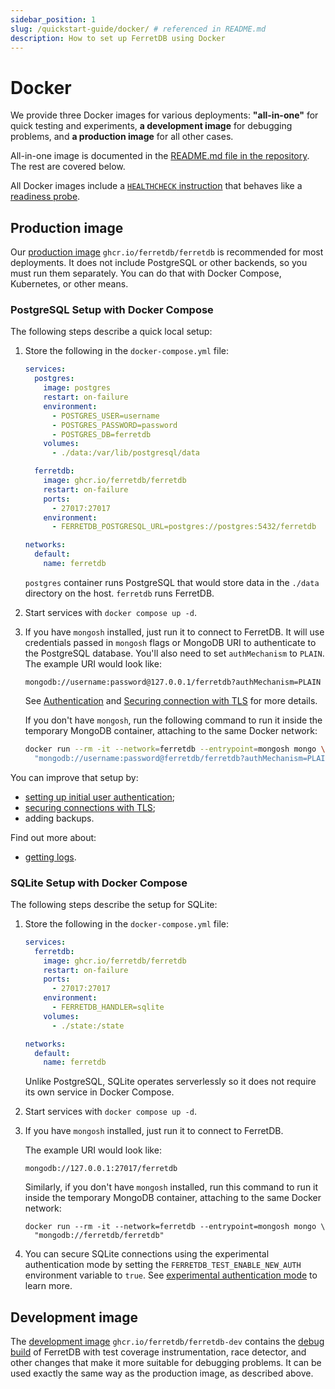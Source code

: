 ```yaml
---
sidebar_position: 1
slug: /quickstart-guide/docker/ # referenced in README.md
description: How to set up FerretDB using Docker
---
```


# Docker

We provide three Docker images for various deployments:
**"all-in-one"** for quick testing and experiments,
**a development image** for debugging problems,
and **a production image** for all other cases.

All-in-one image is documented in the
[README.md file in the repository](https://github.com/FerretDB/FerretDB#quickstart).
The rest are covered below.

All Docker images include a [`HEALTHCHECK` instruction](https://docs.docker.com/reference/dockerfile/#healthcheck)
that behaves like a [readiness probe](../configuration/observability.md#probes).

## Production image

Our [production image](https://ghcr.io/ferretdb/ferretdb) `ghcr.io/ferretdb/ferretdb`
is recommended for most deployments.
It does not include PostgreSQL or other backends, so you must run them separately.
You can do that with Docker Compose, Kubernetes, or other means.

### PostgreSQL Setup with Docker Compose

The following steps describe a quick local setup:

1. Store the following in the `docker-compose.yml` file:

   ```yaml
   services:
     postgres:
       image: postgres
       restart: on-failure
       environment:
         - POSTGRES_USER=username
         - POSTGRES_PASSWORD=password
         - POSTGRES_DB=ferretdb
       volumes:
         - ./data:/var/lib/postgresql/data

     ferretdb:
       image: ghcr.io/ferretdb/ferretdb
       restart: on-failure
       ports:
         - 27017:27017
       environment:
         - FERRETDB_POSTGRESQL_URL=postgres://postgres:5432/ferretdb

   networks:
     default:
       name: ferretdb
   ```

   `postgres` container runs PostgreSQL that would store data in the `./data` directory on the host.
   `ferretdb` runs FerretDB.

2. Start services with `docker compose up -d`.
3. If you have `mongosh` installed, just run it to connect to FerretDB.
   It will use credentials passed in `mongosh` flags or MongoDB URI to authenticate to the PostgreSQL database.
   You'll also need to set `authMechanism` to `PLAIN`.
   The example URI would look like:

   ```text
   mongodb://username:password@127.0.0.1/ferretdb?authMechanism=PLAIN
   ```

   See [Authentication](../security/authentication.md) and
   [Securing connection with TLS](../security/tls-connections.md) for more details.

   If you don't have `mongosh`, run the following command to run it inside the temporary MongoDB container,
   attaching to the same Docker network:

   ```sh
   docker run --rm -it --network=ferretdb --entrypoint=mongosh mongo \
     "mongodb://username:password@ferretdb/ferretdb?authMechanism=PLAIN"
   ```

You can improve that setup by:

- [setting up initial user authentication](../security/experimental-authentication-mode.md);
- [securing connections with TLS](../security/tls-connections.md);
- adding backups.

Find out more about:

- [getting logs](../configuration/observability.md#docker-logs).

### SQLite Setup with Docker Compose

The following steps describe the setup for SQLite:

1. Store the following in the `docker-compose.yml` file:

   ```yaml
   services:
     ferretdb:
       image: ghcr.io/ferretdb/ferretdb
       restart: on-failure
       ports:
         - 27017:27017
       environment:
         - FERRETDB_HANDLER=sqlite
       volumes:
         - ./state:/state

   networks:
     default:
       name: ferretdb
   ```

   Unlike PostgreSQL, SQLite operates serverlessly so it does not require its own service in Docker Compose.

2. Start services with `docker compose up -d`.
3. If you have `mongosh` installed, just run it to connect to FerretDB.

   The example URI would look like:

   ```text
   mongodb://127.0.0.1:27017/ferretdb
   ```

   Similarly, if you don't have `mongosh` installed, run this command to run it inside the temporary MongoDB container, attaching to the same Docker network:

   ```text
   docker run --rm -it --network=ferretdb --entrypoint=mongosh mongo \
     "mongodb://ferretdb/ferretdb"
   ```

4. You can secure SQLite connections using the experimental authentication mode by setting the `FERRETDB_TEST_ENABLE_NEW_AUTH` environment variable to `true`.
   See [experimental authentication mode](../security/experimental-authentication-mode.md) to learn more.

## Development image

The [development image](https://ghcr.io/ferretdb/ferretdb-dev) `ghcr.io/ferretdb/ferretdb-dev`
contains the [debug build](https://pkg.go.dev/github.com/FerretDB/FerretDB/build/version#hdr-Debug_builds)
of FerretDB with test coverage instrumentation, race detector,
and other changes that make it more suitable for debugging problems.
It can be used exactly the same way as the production image, as described above.
